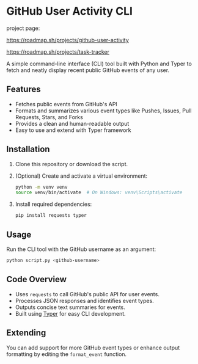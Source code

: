 # GitHub User Activity CLI
project page:

https://roadmap.sh/projects/github-user-activity

https://roadmap.sh/projects/task-tracker

A simple command-line interface (CLI) tool built with Python and Typer to fetch and neatly display recent public GitHub events of any user.

## Features

- Fetches public events from GitHub's API
- Formats and summarizes various event types like Pushes, Issues, Pull Requests, Stars, and Forks
- Provides a clean and human-readable output
- Easy to use and extend with Typer framework

## Installation
1. Clone this repository or download the script.

2. (Optional) Create and activate a virtual environment:
   ```bash
   python -m venv venv
   source venv/bin/activate  # On Windows: venv\Scripts\activate
   ```

3. Install required dependencies:
   ```bash
   pip install requests typer
   ```

## Usage
Run the CLI tool with the GitHub username as an argument:

```bash
python script.py <github-username>
```

## Code Overview

- Uses `requests` to call GitHub's public API for user events.
- Processes JSON responses and identifies event types.
- Outputs concise text summaries for events.
- Built using [Typer](https://typer.tiangolo.com/) for easy CLI development.

## Extending
You can add support for more GitHub event types or enhance output formatting by editing the `format_event` function.
